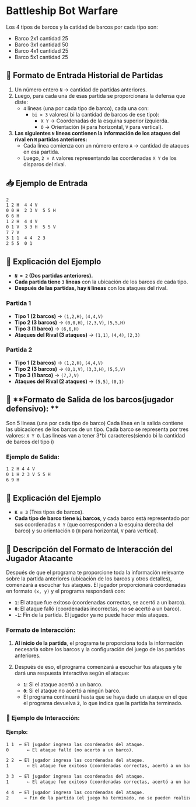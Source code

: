# Battleship Bot Warfare

Los 4 tipos de barcos y la catidad de barcos por cada tipo son:
- Barco 2x1 cantidad 25
- Barco 3x1 cantidad 50
- Barco 4x1 cantidad 25
- Barco 5x1 cantidad 25

## 📌 Formato de Entrada Historial de Partidas
1. Un número entero `N` → cantidad de partidas anteriores.
2. Luego, para cada  una de esas partida se proporcionara la defensa que diste:
   - `4` líneas (una por cada tipo de barco), cada una con:
     - `bi × 3` valores( bi la cantidad de barcos de ese tipo):
       - `X Y` → Coordenadas de la esquina superior izquierda.
       - `O` → Orientación (`H` para horizontal, `V` para vertical).
3. **Las siguientes `N` líneas contienen la información de los ataques del rival en `N` partidas anteriores:**  
   - Cada línea comienza con un número entero `A` → cantidad de ataques en esa partida.  
   - Luego, `2 × A` valores representando las coordenadas `X Y` de los disparos del rival.  

## 📥 Ejemplo de Entrada
```txt
2
1 2 H  4 4 V
0 0 H  2 3 V  5 5 H
6 6 H
1 2 H  4 4 V
0 1 V  3 3 H  5 5 V
7 7 V
3 1 1  4 4  2 3
2 5 5  0 1
````
## 📄 Explicación del Ejemplo

- **`N = 2` (Dos partidas anteriores).**  
- **Cada partida tiene `3` líneas** con la ubicación de los barcos de cada tipo.  
- **Después de las partidas, hay `N` líneas** con los ataques del rival.  

### **Partida 1**  
- **Tipo 1 (2 barcos)** → `(1,2,H)`, `(4,4,V)`  
- **Tipo 2 (3 barcos)** → `(0,0,H)`, `(2,3,V)`, `(5,5,H)`  
- **Tipo 3 (1 barco)** → `(6,6,H)`  
- **Ataques del Rival (3 ataques)** → `(1,1)`, `(4,4)`, `(2,3)`  

### **Partida 2**  
- **Tipo 1 (2 barcos)** → `(1,2,H)`, `(4,4,V)`  
- **Tipo 2 (3 barcos)** → `(0,1,V)`, `(3,3,H)`, `(5,5,V)`  
- **Tipo 3 (1 barco)** → `(7,7,V)`  
- **Ataques del Rival (2 ataques)** → `(5,5)`, `(0,1)` 

## 📌 **Formato de Salida de los barcos(jugador defensivo): **
Son 5 lineas (una por cada tipo de barco)
Cada línea en la salida contiene las ubicaciones de los barcos de un tipo. Cada barco se representa por tres valores: `X Y O`.
Las lineas van a tener 3*bi caracteres(siendo bi la cantidad de barcos del tipo i)

### **Ejemplo de Salida:**

```txt
1 2 H 4 4 V
0 1 H 2 3 V 5 5 H
6 9 H
```
## 📄 Explicación del Ejemplo

- **`K = 3`** (Tres tipos de barcos).  
- **Cada tipo de barco tiene `bi` barcos**, y cada barco está representado por sus coordenadas `X Y` (que corresponden a la esquina derecha del barco) y su orientación `O` (`H` para horizontal, `V` para vertical).

## 📌 Descripción del Formato de Interacción del Jugador Atacante

Después de que el programa te proporcione toda la información relevante sobre la partida anteriores (ubicación de los barcos y otros detalles), comenzará a escuchar tus ataques. El jugador proporcionará coordenadas en formato `(x, y)` y el programa responderá con:

- **`1`**: El ataque fue exitoso (coordenadas correctas, se acertó a un barco).
- **`0`**: El ataque falló (coordenadas incorrectas, no se acertó a un barco).
- **`-1`**: Fin de la partida. El jugador ya no puede hacer más ataques.

### **Formato de Interacción:**

1. **Al inicio de la partida**, el programa te proporciona toda la información necesaria sobre los barcos y la configuración del juego de las partidas anteriores.
   
2. Después de eso, el programa comenzará a escuchar tus ataques y te dará una respuesta interactiva según el ataque:

   - **`1`**: Si el ataque acertó a un barco.
   - **`0`**: Si el ataque no acertó a ningún barco.
   - El programa continuará hasta que se haya dado un ataque en el que el programa devuelva **`2`**, lo que indica que la partida ha terminado.

### 📄 **Ejemplo de Interacción:**

#### **Ejemplo:**

```txt
1 1  ← El jugador ingresa las coordenadas del ataque.
0       ← El ataque falló (no acertó a un barco).

2 2  ← El jugador ingresa las coordenadas del ataque.
1       ← El ataque fue exitoso (coordenadas correctas, acertó a un barco).

3 3  ← El jugador ingresa las coordenadas del ataque.
1       ← El ataque fue exitoso (coordenadas correctas, acertó a un barco).

4 4  ← El jugador ingresa las coordenadas del ataque.
2      ← Fin de la partida (el juego ha terminado, no se pueden realizar más ataques).
```


